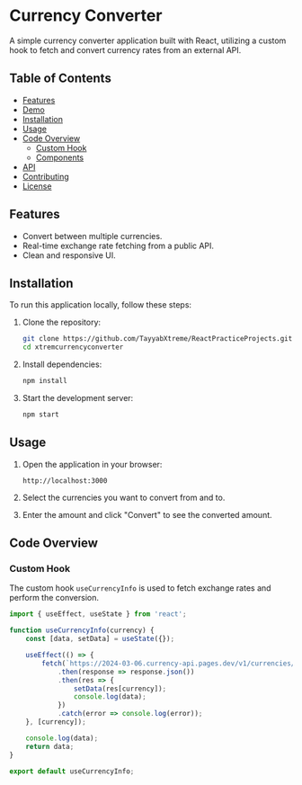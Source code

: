 # Currency Converter

A simple currency converter application built with React, utilizing a custom hook to fetch and convert currency rates from an external API.

## Table of Contents
- [Features](#features)
- [Demo](#demo)
- [Installation](#installation)
- [Usage](#usage)
- [Code Overview](#code-overview)
  - [Custom Hook](#custom-hook)
  - [Components](#components)
- [API](#api)
- [Contributing](#contributing)
- [License](#license)

## Features
- Convert between multiple currencies.
- Real-time exchange rate fetching from a public API.
- Clean and responsive UI.



## Installation
To run this application locally, follow these steps:

1. Clone the repository:
    ```bash
    git clone https://github.com/TayyabXtreme/ReactPracticeProjects.git
    cd xtremcurrencyconverter
    ```

2. Install dependencies:
    ```bash
    npm install
    ```

3. Start the development server:
    ```bash
    npm start
    ```

## Usage
1. Open the application in your browser:
    ```plaintext
    http://localhost:3000
    ```

2. Select the currencies you want to convert from and to.

3. Enter the amount and click "Convert" to see the converted amount.

## Code Overview

### Custom Hook
The custom hook `useCurrencyInfo` is used to fetch exchange rates and perform the conversion.

```javascript
import { useEffect, useState } from 'react';

function useCurrencyInfo(currency) {
    const [data, setData] = useState({});

    useEffect(() => {
        fetch(`https://2024-03-06.currency-api.pages.dev/v1/currencies/${currency}.json`)
            .then(response => response.json())
            .then(res => {
                setData(res[currency]);
                console.log(data);
            })
            .catch(error => console.log(error));
    }, [currency]);

    console.log(data);
    return data;
}

export default useCurrencyInfo;
